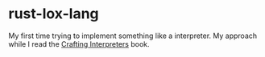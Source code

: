 # rust-lox-lang

My first time trying to implement something like a interpreter.
My approach while I read the [Crafting Interpreters](https://craftinginterpreters.com/contents.html) book.